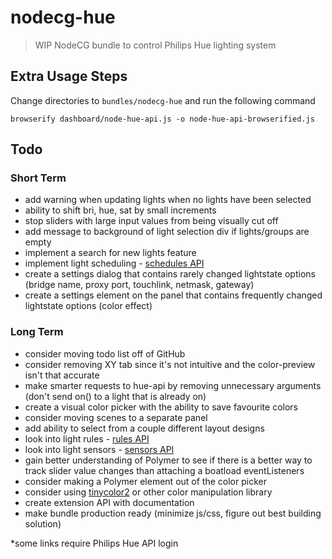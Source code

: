 # nodecg-hue
> WIP NodeCG bundle to control Philips Hue lighting system

## Extra Usage Steps
Change directories to ```bundles/nodecg-hue``` and run the following command
```
browserify dashboard/node-hue-api.js -o node-hue-api-browserified.js
```

## Todo
### Short Term
- add warning when updating lights when no lights have been selected
- ability to shift bri, hue, sat by small increments
- stop sliders with large input values from being visually cut off
- add message to background of light selection div if lights/groups are empty
- implement a search for new lights feature
- implement light scheduling - [schedules API](http://www.developers.meethue.com/documentation/schedules-api-0)
- create a settings dialog that contains rarely changed lightstate options (bridge name, proxy port, touchlink, netmask, gateway)
- create a settings element on the panel that contains frequently changed lightstate options (color effect)

### Long Term
- consider moving todo list off of GitHub
- consider removing XY tab since it's not intuitive and the color-preview isn't that accurate
- make smarter requests to hue-api by removing unnecessary arguments (don't send on() to a light that is already on)
- create a visual color picker with the ability to save favourite colors
- consider moving scenes to a separate panel
- add ability to select from a couple different layout designs
- look into light rules - [rules API](http://www.developers.meethue.com/documentation/rules-api)
- look into light sensors - [sensors API](http://www.developers.meethue.com/documentation/supported-sensors)
- gain better understanding of Polymer to see if there is a better way to track slider value changes than attaching a boatload eventListeners
- consider making a Polymer element out of the color picker
- consider using [tinycolor2](https://www.npmjs.com/package/tinycolor2) or other color manipulation library
- create extension API with documentation
- make bundle production ready (minimize js/css, figure out best building solution)


*some links require Philips Hue API login
